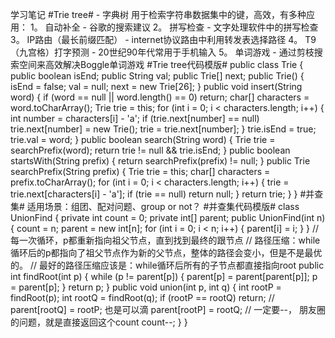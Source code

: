 学习笔记
#Trie tree# - 字典树
用于检索字符串数据集中的键，高效，有多种应用：
    1。 自动补全 - 谷歌的搜索建议
    2。 拼写检查 - 文字处理软件中的拼写检查
    3。 IP路由（最长前缀匹配） - internet协议路由中利用转发表选择路径
    4。 T9（九宫格）打字预测 - 20世纪90年代常用于手机输入
    5。 单词游戏 - 通过剪枝搜索空间来高效解决Boggle单词游戏
#Trie tree代码模版#
public class Trie {
    public boolean isEnd;
    public String val;
    public Trie[] next;
    public Trie() {
        isEnd = false;
        val = null;
        next = new Trie[26];
    }
    public void insert(String word) {
        if (word == null || word.length() == 0) return;
        char[] characters = word.toCharArray();
        Trie trie = this;
        for (int i = 0; i < characters.length; i++) {
            int number = characters[i] - 'a';
            if (trie.next[number] == null) trie.next[number] = new Trie();
            trie = trie.next[number];
        }
        trie.isEnd = true;
        trie.val = word;
    }
    public boolean search(String word) {
        Trie trie = searchPrefix(word);
        return trie != null && trie.isEnd;
    }
    public boolean startsWith(String prefix) {
        return searchPrefix(prefix) != null;
    }
    public Trie searchPrefix(String prefix) {
        Trie trie = this;
        char[] characters = prefix.toCharArray();
        for (int i = 0; i < characters.length; i++) {
            trie = trie.next[characters[i] - 'a'];
            if (trie == null) return null;
        }
        return trie;
    }
}
#并查集#
适用场景：组团、配对问题、group or not？
#并查集代码模版#
class UnionFind { 
	private int count = 0; 
	private int[] parent; 
	public UnionFind(int n) { 
		count = n; 
		parent = new int[n]; 
		for (int i = 0; i < n; i++) { 
			parent[i] = i;
		}
	} 
	// 每一次循环，p都重新指向祖父节点，直到找到最终的跟节点
	// 路径压缩：while循环后的p都指向了祖父节点作为新的父节点，整体的路径会变小，但是不是最优的。
	// 最好的路径压缩应该是：while循环后所有的子节点都直接指向root
	public int findRoot(int p) { 
		while (p != parent[p]) { 
			parent[p] = parent[parent[p]]; 
			p = parent[p]; 
		}
		return p; 
	}
	public void union(int p, int q) { 
		int rootP = findRoot(p); 
		int rootQ = findRoot(q); 
		if (rootP == rootQ) return; 
		// parent[rootQ] = rootP; 也是可以滴
		parent[rootP] = rootQ; 
		// 一定要--， 朋友圈的问题，就是直接返回这个count
		count--;
	}
}
